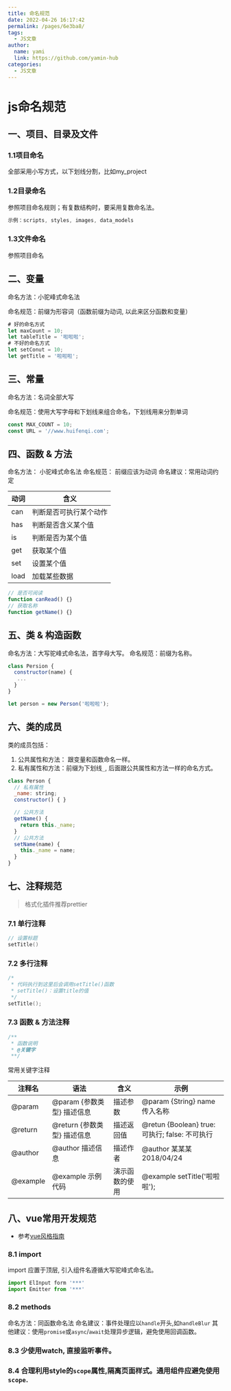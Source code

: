 ```yaml
---
title: 命名规范
date: 2022-04-26 16:17:42
permalink: /pages/6e3ba8/
tags:
  - JS文章
author: 
  name: yami
  link: https://github.com/yamin-hub
categories: 
  - JS文章
---
```

# js命名规范

## 一、项目、目录及文件

### 1.1项目命名

全部采用小写方式，以下划线分割，比如my_project

### 1.2目录命名

参照项目命名规则；有复数结构时，要采用复数命名法。

```js
示例：scripts, styles, images, data_models
```

### 1.3文件命名

参照项目命名

## 二、变量

命名方法：小驼峰式命名法

命名规范：前缀为形容词（函数前缀为动词, 以此来区分函数和变量）

```js
# 好的命名方式
let maxCount = 10;
let tableTitle = '啦啦啦';
# 不好的命名方式
let setConut = 10;
let getTitle = '啦啦啦';
```

## 三、常量

命名方法：名词全部大写

命名规范：使用大写字母和下划线来组合命名，下划线用来分割单词

```js
const MAX_COUNT = 10;
const URL = '//www.huifenqi.com';
```

## 四、函数 & 方法

命名方法： 小驼峰式命名法
命名规范： 前缀应该为动词
命名建议：常用动词约定

| 动词 | 含义                   |
| ---- | ---------------------- |
| can  | 判断是否可执行某个动作 |
| has  | 判断是否含义某个值     |
| is   | 判断是否为某个值       |
| get  | 获取某个值             |
| set  | 设置某个值             |
| load | 加载某些数据           |

```javascript
// 是否可阅读
function canRead() {}
// 获取名称
function getName() {}
```

## 五、类 & 构造函数

命名方法：大写驼峰式命名法，首字母大写。
命名规范：前缀为名称。

```javascript
class Persion {
  constructor(name) {
   ...
  }
}

let person = new Person('啦啦啦');
```

## 六、类的成员

类的成员包括：

1. 公共属性和方法： 跟变量和函数命名一样。
2. 私有属性和方法：前缀为下划线`_`, 后面跟公共属性和方法一样的命名方式。

```javascript
class Person {
  // 私有属性 
  _name: string;
  constructor() { }

  // 公共方法
  getName() {
    return this._name;
  }
  // 公共方法
  setName(name) {
    this._name = name;
  }
}
```

## 七、注释规范

> 格式化插件推荐prettier

### 7.1 单行注释

```cpp
// 设置标题
setTitle()
```

### 7.2 多行注释

```cpp
/*
 * 代码执行到这里后会调用setTitle()函数
 * setTitle()：设置title的值
 */
setTitle();
```

### 7.3 函数 & 方法注释

```cpp
/**
 * 函数说明
 * @关键字
 **/
```

常用关键字注释

| 注释名   | 语法                        | 含义           | 示例                                           |
| -------- | --------------------------- | -------------- | ---------------------------------------------- |
| @param   | @param {参数类型} 描述信息  | 描述参数       | @param {String} name 传入名称                  |
| @return  | @return {参数类型} 描述信息 | 描述返回值     | @retun {Boolean} true: 可执行; false: 不可执行 |
| @author  | @author 描述信息            | 描述作者       | @author 某某某 2018/04/24                      |
| @example | @example 示例代码           | 演示函数的使用 | @example setTitle('啦啦啦');                   |



## 八、vue常用开发规范

- 参考[vue风格指南](https://cn.vuejs.org/v2/style-guide/)

### 8.1 import

import 应置于顶层, 引入组件名遵循大写驼峰式命名法。

```javascript
import ElInput form '***'
import Emitter from '***'
```

### 8.2 methods

命名方法：同函数命名法
命名建议：事件处理应以`handle`开头,如`handleBlur`
其他建议：使用`promise`或`async`/`await`处理异步逻辑，避免使用回调函数。

### 8.3 少使用watch, 直接监听事件。

### 8.4 合理利用style的`scope`属性,隔离页面样式。通用组件应避免使用`scope`.
